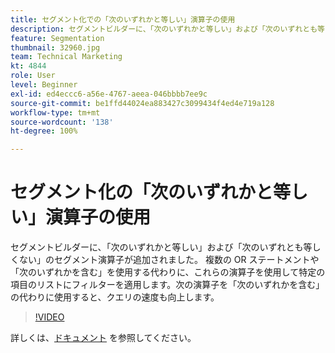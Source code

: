 ```yaml
---
title: セグメント化での「次のいずれかと等しい」演算子の使用
description: セグメントビルダーに、「次のいずれかと等しい」および「次のいずれとも等しくない」のセグメント演算子が追加されました。複数の OR ステートメントや「次のいずれかを含む」ステートメントを使用する代わりに、これらの演算子を使用して特定の項目のリストにフィルターを適用します。これらの演算子を「次のいずれかを含む」の代わりに使用すると、クエリの速度も向上します。
feature: Segmentation
thumbnail: 32960.jpg
team: Technical Marketing
kt: 4844
role: User
level: Beginner
exl-id: ed4eccc6-a56e-4767-aeea-046bbbb7ee9c
source-git-commit: be1ffd44024ea883427c3099434f4ed4e719a128
workflow-type: tm+mt
source-wordcount: '138'
ht-degree: 100%

---
```


# セグメント化の「次のいずれかと等しい」演算子の使用

セグメントビルダーに、「次のいずれかと等しい」および「次のいずれとも等しくない」のセグメント演算子が追加されました。 複数の OR ステートメントや「次のいずれかを含む」を使用する代わりに、これらの演算子を使用して特定の項目のリストにフィルターを適用します。次の演算子を「次のいずれかを含む」の代わりに使用すると、クエリの速度も向上します。

>[!VIDEO](https://video.tv.adobe.com/v/32960/?quality=12)

詳しくは、[ドキュメント](https://experienceleague.adobe.com/docs/analytics/components/segmentation/segment-reference/seg-operators.html?lang=ja) を参照してください。
